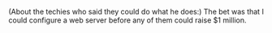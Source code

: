 
(About the techies who said they could do what he does:) The bet was that I could configure a web server before any of them could raise $1 million.
